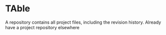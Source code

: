 # TAble
A repository contains all project files, including the revision history. Already have a project repository elsewhere
